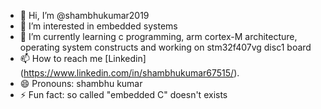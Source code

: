 - 👋 Hi, I’m @shambhukumar2019
- 👀 I’m interested in embedded systems
- 🌱 I’m currently learning c programming, arm cortex-M architecture, operating system constructs and working on stm32f407vg disc1 board
- 📫 How to reach me [Linkedin] (https://www.linkedin.com/in/shambhukumar67515/).
- 😄 Pronouns: shambhu kumar
- ⚡ Fun fact: so called "embedded C" doesn't exists

<!---
shambhukumar2019/shambhukumar2019 is a ✨ special ✨ repository because its `README.md` (this file) appears on your GitHub profile.
You can click the Preview link to take a look at your changes.
--->
